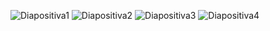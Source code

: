 
![Diapositiva1](https://user-images.githubusercontent.com/59898130/193434033-1bf9d069-e55d-4dfd-8534-fa2a1fa38a62.JPG)
![Diapositiva2](https://user-images.githubusercontent.com/59898130/193434035-041a3e42-75a9-4b9b-95aa-fccef3f76ae2.JPG)
![Diapositiva3](https://user-images.githubusercontent.com/59898130/193434036-b7c7f6a5-2b52-4b9f-8d4a-dc36098c0e4c.JPG)
![Diapositiva4](https://user-images.githubusercontent.com/59898130/193434038-9a674809-8371-458a-96cb-2152b782dafc.JPG)

